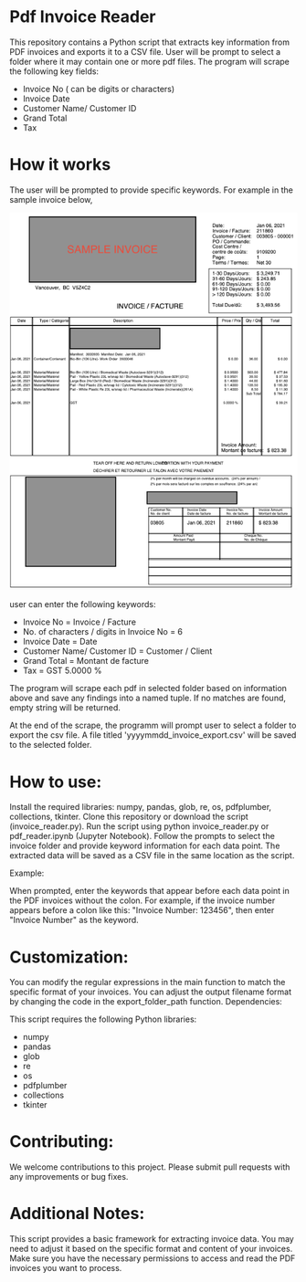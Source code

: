 # Pdf Invoice Reader
This repository contains a Python script that extracts key information from PDF invoices and exports it to a CSV file.
User will be prompt to select a folder where it may contain one or more pdf files. 
The program will scrape the following key fields:
* Invoice No ( can be digits or characters)
* Invoice Date
* Customer Name/ Customer ID
* Grand Total
* Tax

# How it works

The user will be prompted to provide specific keywords. For example in the sample invoice below,

![Screenshot 2024-02-21 at 8 42 39 PM](https://github.com/papillon00/invoice-reader/blob/main/Sample_invoice)


user can enter the following keywords:

* Invoice No  = Invoice / Facture
* No. of characters / digits in Invoice No = 6
* Invoice Date = Date
* Customer Name/ Customer ID = Customer / Client
* Grand Total = Montant de facture
* Tax = GST 5.0000 %

The program will scrape each pdf in selected folder based on information above and save any findings into a named tuple. 
If no matches are found, empty string will be returned.

At the end of the scrape, the programm will prompt user to select a folder to export the csv file.
A file titled 'yyyymmdd_invoice_export.csv' will be saved to the selected folder.

# How to use:

Install the required libraries: numpy, pandas, glob, re, os, pdfplumber, collections, tkinter.
Clone this repository or download the script (invoice_reader.py).
Run the script using python invoice_reader.py or pdf_reader.ipynb (Jupyter Notebook).
Follow the prompts to select the invoice folder and provide keyword information for each data point.
The extracted data will be saved as a CSV file in the same location as the script.

Example:

When prompted, enter the keywords that appear before each data point in the PDF invoices without the colon. For example, if the invoice number appears before a colon like this: "Invoice Number: 123456", then enter "Invoice Number" as the keyword.

# Customization:

You can modify the regular expressions in the main function to match the specific format of your invoices.
You can adjust the output filename format by changing the code in the export_folder_path function.
Dependencies:

This script requires the following Python libraries:

- numpy
- pandas
- glob
- re
- os
- pdfplumber
- collections
- tkinter

# Contributing:

We welcome contributions to this project. Please submit pull requests with any improvements or bug fixes.

# Additional Notes:

This script provides a basic framework for extracting invoice data. You may need to adjust it based on the specific format and content of your invoices.
Make sure you have the necessary permissions to access and read the PDF invoices you want to process.
